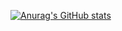 [![Anurag's GitHub stats](https://github-readme-stats.vercel.app/api?username=henriquesdm7&count_private=true&show_icons=true&theme=merko)](https://github.com/anuraghazra/github-readme-stats)

<!--
**henriquesdm7/henriquesdm7** is a ✨ _special_ ✨ repository because its `README.md` (this file) appears on your GitHub profile.

Here are some ideas to get you started:

- 🔭 I’m currently working on ...
- 🌱 I’m currently learning ...
- 👯 I’m looking to collaborate on ...
- 🤔 I’m looking for help with ...
- 💬 Ask me about ...
- 📫 How to reach me: ...
- 😄 Pronouns: ...
- ⚡ Fun fact: ...
-->
